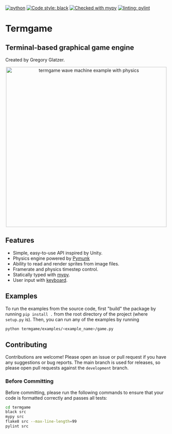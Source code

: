 [![python](https://img.shields.io/badge/Python-3.10-3776AB.svg?style=flat&logo=python&logoColor=white)](https://www.python.org)
[![Code style: black](https://img.shields.io/badge/code%20style-black-000000.svg)](https://github.com/psf/black)
[![Checked with mypy](http://www.mypy-lang.org/static/mypy_badge.svg)](http://mypy-lang.org/)
[![linting: pylint](https://img.shields.io/badge/linting-pylint-yellowgreen)](https://github.com/PyCQA/pylint)

# Termgame

## Terminal-based graphical game engine

Created by Gregory Glatzer.

<!-- Load termgame.gif and center -->

<div style="text-align: center">
    <img src="https://github.com/g1776/termgame/blob/main/termgame.gif?raw=true" width="500px" alt="termgame wave machine example with physics"/>
</div>

## Features

-   Simple, easy-to-use API inspired by Unity.
-   Physics engine powered by [Pymunk](https://www.pymunk.org/)
-   Ability to read and render sprites from image files.
-   Framerate and physics timestep control.
-   Statically typed with [mypy](http://mypy-lang.org/).
-   User input with [keyboard](https://github.com/boppreh/keyboard).

## Examples

To run the examples from the source code, first "build" the package by running `pip install .` from the root directory of the project (where `setup.py` is). Then, you can run any of the examples by running

```bash
python termgame/examples/<example_name>/game.py
```

## Contributing

Contributions are welcome! Please open an issue or pull request if you have any suggestions or bug reports. The main branch is used for releases, so please open pull requests against the `development` branch.

### Before Committing

Before committing, please run the following commands to ensure that your code is formatted correctly and passes all tests:

```bash
cd termgame
black src
mypy src
flake8 src --max-line-length=99
pylint src
```
